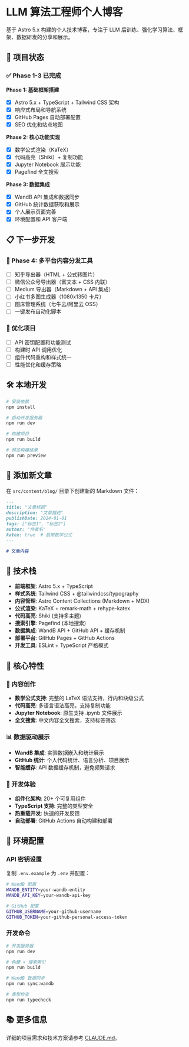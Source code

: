 # LLM 算法工程师个人博客

基于 Astro 5.x 构建的个人技术博客，专注于 LLM 后训练、强化学习算法、框架、数据研发的分享和展示。

## 🚀 项目状态

### ✅ Phase 1-3 已完成

**Phase 1: 基础框架搭建**
- [x] Astro 5.x + TypeScript + Tailwind CSS 架构
- [x] 响应式布局和导航系统
- [x] GitHub Pages 自动部署配置
- [x] SEO 优化和站点地图

**Phase 2: 核心功能实现** 
- [x] 数学公式渲染（KaTeX）
- [x] 代码高亮（Shiki）+ 复制功能
- [x] Jupyter Notebook 展示功能
- [x] Pagefind 全文搜索

**Phase 3: 数据集成**
- [x] WandB API 集成和数据同步
- [x] GitHub 统计数据获取和展示
- [x] 个人展示页面完善
- [x] 环境配置和 API 客户端

## 📋 下一步开发

### 🎯 Phase 4: 多平台内容分发工具
- [ ] 知乎导出器（HTML + 公式转图片）
- [ ] 微信公众号导出器（富文本 + CSS 内联）
- [ ] Medium 导出器（Markdown + API 集成）
- [ ] 小红书多图生成器（1080x1350 卡片）
- [ ] 图床管理系统（七牛云/阿里云 OSS）
- [ ] 一键发布自动化脚本

### 🔧 优化项目
- [ ] API 密钥配置和功能测试
- [ ] 构建时 API 调用优化
- [ ] 组件代码重构和样式统一
- [ ] 性能优化和缓存策略

## 🛠️ 本地开发

```bash
# 安装依赖
npm install

# 启动开发服务器
npm run dev

# 构建项目
npm run build

# 预览构建结果
npm run preview
```

## 📝 添加新文章

在 `src/content/blog/` 目录下创建新的 Markdown 文件：

```markdown
---
title: "文章标题"
description: "文章描述"
publishDate: 2024-01-01
tags: ["标签1", "标签2"]
author: "作者名"
katex: true  # 启用数学公式
---

# 文章内容
```

## 🔧 技术栈

- **前端框架**: Astro 5.x + TypeScript
- **样式系统**: Tailwind CSS + @tailwindcss/typography
- **内容管理**: Astro Content Collections (Markdown + MDX)
- **公式渲染**: KaTeX + remark-math + rehype-katex
- **代码高亮**: Shiki (支持多主题)
- **搜索引擎**: Pagefind (本地搜索)
- **数据集成**: WandB API + GitHub API + 缓存机制
- **部署平台**: GitHub Pages + GitHub Actions
- **开发工具**: ESLint + TypeScript 严格模式

## 🌟 核心特性

### 📝 内容创作
- **数学公式支持**: 完整的 LaTeX 语法支持，行内和块级公式
- **代码高亮**: 多语言语法高亮，支持复制功能
- **Jupyter Notebook**: 原生支持 .ipynb 文件展示
- **全文搜索**: 中文内容全文搜索，支持标签筛选

### 📊 数据驱动展示
- **WandB 集成**: 实验数据嵌入和统计展示
- **GitHub 统计**: 个人代码统计、语言分析、项目展示
- **智能缓存**: API 数据缓存机制，避免频繁请求

### 🚀 开发体验
- **组件化架构**: 20+ 个可复用组件
- **TypeScript 支持**: 完整的类型安全
- **热重载开发**: 快速的开发反馈
- **自动部署**: GitHub Actions 自动构建和部署

## 🔧 环境配置

### API 密钥设置

复制 `.env.example` 为 `.env` 并配置：

```bash
# WandB 配置
WANDB_ENTITY=your-wandb-entity
WANDB_API_KEY=your-wandb-api-key

# GitHub 配置  
GITHUB_USERNAME=your-github-username
GITHUB_TOKEN=your-github-personal-access-token
```

### 开发命令

```bash
# 开发服务器
npm run dev

# 构建 + 搜索索引
npm run build

# WandB 数据同步
npm run sync:wandb

# 类型检查
npm run typecheck
```

## 📚 更多信息

详细的项目需求和技术方案请参考 [CLAUDE.md](./CLAUDE.md)。